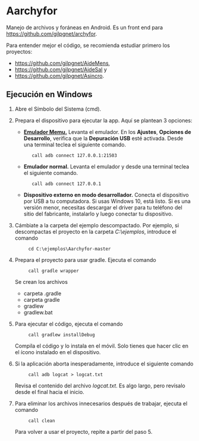 # Aarchyfor
Manejo de archivos y foráneas en Android. Es un front end para https://github.com/gilpgnet/archyfor.

Para entender mejor el código, se recomienda estudiar primero los proyectos:
- https://github.com/gilpgnet/AideMens,
- https://github.com/gilpgnet/AideSal y
- https://github.com/gilpgnet/Asincro.

## Ejecución en Windows
1. Abre el Símbolo del Sistema (cmd).
2. Prepara el dispositivo para ejecutar la app. Aquí se plantean 3 opciones:
   * [**Emulador Memu.**](https://www.memuplay.com/) Levanta el emulador. En los **Ajustes**, **Opciones de Desarrollo**,
     verifica que la **Depuración USB** esté activada. Desde una terminal teclea el siguiente comando.
  
     ```Batchfile
        call adb connect 127.0.0.1:21503
     ```
  
   * **Emulador normal.**  Levanta el emulador y desde una terminal teclea el siguiente comando.
  
     ```Batchfile
        call adb connect 127.0.0.1
     ```
  
   * **Dispositivo externo en modo desarrollador.** Conecta el dispositivo por USB a tu computadora. Si usas Windows 10, está listo.
     Si es una versión menor, necesitas descargar el driver para tu teléfono del sitio del fabricante, instalarlo y luego conectar tu
     dispositivo.
  
3. Cámbiate a la carpeta del ejemplo descompactado. Por ejemplo, si descompactas el proyecto en la carpeta
   _C:\ejemplos_, introduce el comando
   ```Batchfile
        cd C:\ejemplos\Aarchyfor-master
   ```
4. Prepara el proyecto para usar gradle. Ejecuta el comando
   ```Batchfile
        call gradle wrapper
   ```
   Se crean los archivos
   - carpeta .gradle
   - carpeta gradle
   - gradlew
   - gradlew.bat  
5. Para ejecutar el código, ejecuta el comando
   ```Batchfile
        call gradlew installDebug
   ```
   Compila el código y lo instala en el móvil. Solo tienes que hacer clic en el ícono instalado en el dispositivo.
  
6. Si la aplicación aborta inesperadamente, introduce el siguiente comando
   ```Batchfile
        call adb logcat > logcat.txt
   ```
   
   Revisa el contenido del archivo _logcat.txt_. Es algo largo, pero revísalo desde el final hacia el inicio.
7. Para eliminar los archivos innecesarios después de trabajar, ejecuta el comando
   ```Batchfile
        call clean
   ```
   Para volver a usar el proyecto, repite a partir del paso 5.
